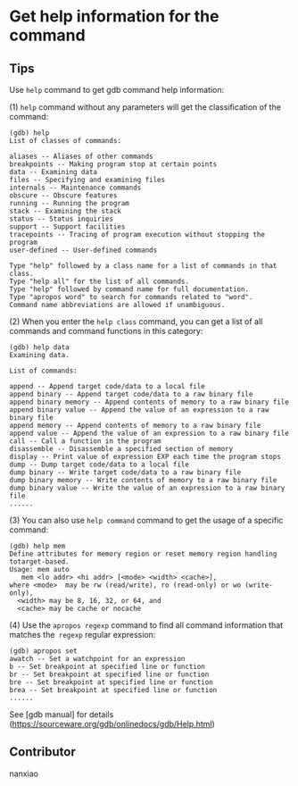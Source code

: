 # Get help information for the command

## Tips

Use `help` command to get gdb command help information:

(1) `help` command without any parameters will get the classification of the command:

	(gdb) help
	List of classes of commands:
	
	aliases -- Aliases of other commands
	breakpoints -- Making program stop at certain points
	data -- Examining data
	files -- Specifying and examining files
	internals -- Maintenance commands
	obscure -- Obscure features
	running -- Running the program
	stack -- Examining the stack
	status -- Status inquiries
	support -- Support facilities
	tracepoints -- Tracing of program execution without stopping the program
	user-defined -- User-defined commands
	
	Type "help" followed by a class name for a list of commands in that class.
	Type "help all" for the list of all commands.
	Type "help" followed by command name for full documentation.
	Type "apropos word" to search for commands related to "word".
	Command name abbreviations are allowed if unambiguous.
(2) When you enter the `help class` command, you can get a list of all commands and command functions in this category:

	(gdb) help data
	Examining data.
	
	List of commands:
	
	append -- Append target code/data to a local file
	append binary -- Append target code/data to a raw binary file
	append binary memory -- Append contents of memory to a raw binary file
	append binary value -- Append the value of an expression to a raw binary file
	append memory -- Append contents of memory to a raw binary file
	append value -- Append the value of an expression to a raw binary file
	call -- Call a function in the program
	disassemble -- Disassemble a specified section of memory
	display -- Print value of expression EXP each time the program stops
	dump -- Dump target code/data to a local file
	dump binary -- Write target code/data to a raw binary file
	dump binary memory -- Write contents of memory to a raw binary file
	dump binary value -- Write the value of an expression to a raw binary file
	......
(3) You can also use `help command` command to get the usage of a specific command:

	(gdb) help mem
	Define attributes for memory region or reset memory region handling totarget-based.
	Usage: mem auto
       mem <lo addr> <hi addr> [<mode> <width> <cache>],
	where <mode>  may be rw (read/write), ro (read-only) or wo (write-only),
      <width> may be 8, 16, 32, or 64, and
      <cache> may be cache or nocache

(4) Use the `apropos regexp` command to find all command information that matches the` regexp` regular expression:

	(gdb) apropos set
	awatch -- Set a watchpoint for an expression
	b -- Set breakpoint at specified line or function
	br -- Set breakpoint at specified line or function
	bre -- Set breakpoint at specified line or function
	brea -- Set breakpoint at specified line or function
	......

See [gdb manual] for details (https://sourceware.org/gdb/onlinedocs/gdb/Help.html)

## Contributor

nanxiao



